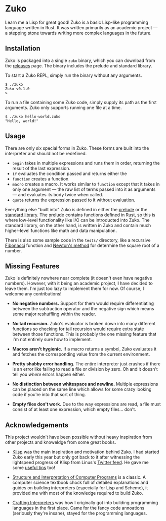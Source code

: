 # Zuko

Learn me a Lisp for great good! Zuko is a basic Lisp-like programming language written in Rust. It was written primarily as an academic project — a stepping stone towards writing more complex languages in the future.

## Installation

Zuko is packaged into a single `zuko` binary, which you can download from the [releases](https://github.com/ravern/zuko/releases) page. The binary includes the prelude and standard library.

To start a Zuko REPL, simply run the binary without any arguments.

```
$ ./zuko
Zuko v0.1.0
>
```

To run a file containing some Zuko code, simply supply its path as the first arguments. Zuko only supports running one file at a time.

```
$ ./zuko hello-world.zuko
"Hello, world!"
```

## Usage

There are only six special forms in Zuko. These forms are built into the interpreter and should not be redefined.

* `begin` takes in multiple expressions and runs them in order, returning the result of the last expression.
* `if` evaluates the condition passed and returns either the
* `function` creates a function.
* `macro` creates a macro. It works similar to `function` except that it takes in only one argument — the raw list of terms passed into it as arguments — and evaluates its body twice when called.
* `quote` returns the expression passed to it without evaluation.

Everything else "built into" Zuko is defined in either the [prelude](https://github.com/ravern/zuko/blob/master/src/env/prelude.rs) or the [standard library](https://github.com/ravern/zuko/blob/master/src/lib.zuko). The prelude contains functions defined in Rust, so this is where low-level functionality like I/O can be introducted into Zuko. The standard library, on the other hand, is written in Zuko and contain much higher-level functions like math and data manipulation.

There is also some sample code in the `tests/` directory, like a recursive [Fibonacci](https://github.com/ravern/zuko/blob/master/tests/fibonacci.zuko) function and [Newton's method](https://github.com/ravern/zuko/blob/master/tests/square-root.zuko) for determine the square root of a number.

## Missing Features

Zuko is definitely nowhere near complete (it doesn't even have negative numbers). However, with it being an academic project, I have decided to leave them. I'm just too lazy to implement them for now. Of course, I welcome any contributions!

* **No negative numbers.** Support for them would require differentiating between the subtraction operator and the negative sign which means some major reshuffling within the reader.

* **No tail recursion.** Zuko's evaluator is broken down into many different functions so checking for tail recursion would require extra state between those functions. This is probably the one missing feature that I'm not entirely sure how to implement.

* **Macros aren't hygienic.** If a macro returns a symbol, Zuko evaluates it and fetches the corresponding value from the current environment.

* **Pretty shabby error handling.** The entire interpreter just crashes if there is an error like failing to read a file or division by zero. Oh and it doesn't tell you _where_ errors happen either.

* **No distinction between whitespace and newline.** Multiple expressions can be placed on the same line which allows for some crazy looking code if you're into that sort of thing.

* **Empty files don't work.** Due to the way expressions are read, a file must consist of at least one expression, which empty files... don't.


## Acknowledgements

This project wouldn't have been possible without heavy inspiration from other projects and knoweldge from some great books.

* [Klisp](https://github.com/thesephist/klisp) was the main inspiration and motivation behind Zuko. I had started Zuko early this year but only got back to it after witnessing the lightspeed progress of Klisp from Linus's [Twitter feed](https://twitter.com/thesephist). He gave me some [useful tips](https://twitter.com/ravernkoh/status/1334096416382144512?s=20) too!

* [Structure and Interpretation of Computer Programs](https://mitpress.mit.edu/sites/default/files/sicp/full-text/book/book.html) is a classic. A computer science textbook chock full of detailed explanations and guides on building interpreters (especially for Lisp and Scheme), it provided me with most of the knowledge required to build Zuko.

* [Crafting Interpreters](https://craftinginterpreters.com) was how I originally got into building programming languages in the first place. 
Came for the fancy code annoations (seriously they're insane), stayed for the programming languages.